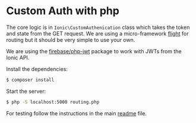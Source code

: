 # Custom Auth with php

The core logic is in `Ionic\CustomAuthenication` class which takes the token and
 state from the GET request. We are using a micro-framework [flight](https://github.com/mikecao/flight) 
for routing but it should be very simple to use your own.

We are using the [firebase/php-jwt](https://github.com/firebase/php-jwt) package 
to work with JWTs from the Ionic API.

Install the dependencies:

```bash
$ composer install
```

Start the server:

```bash
$ php -S localhost:5000 routing.php
```

For testing follow the instructions in the main 
[readme](https://github.com/driftyco/custom-auth-examples/blob/master/README.md) file.
